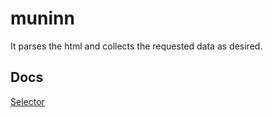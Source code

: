 # muninn

It parses the html and collects the requested data as desired.

## Docs

[Selector](https://github.com/aykutkardas/muninn/blob/main/docs/selector.md)
